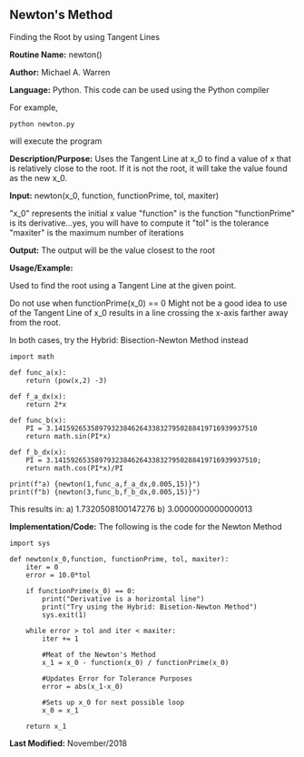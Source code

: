 ## Newton's Method  
Finding the Root by using Tangent Lines

**Routine Name:**           newton()

**Author:** Michael A. Warren

**Language:** Python. This code can be used using the Python compiler

For example,

    python newton.py

will execute the program

**Description/Purpose:** Uses the Tangent Line at x_0 to find a value of x that is relatively close to the root. If it is not the root, it will take the value found as the new x_0. 

**Input:** newton(x_0, function, functionPrime, tol, maxiter)

"x_0" represents the initial x value
"function" is the function
"functionPrime" is its derivative...yes, you will have to compute it
"tol" is the tolerance
"maxiter" is the maximum number of iterations

**Output:** The output will be the value closest to the root

**Usage/Example:**

Used to find the root using a Tangent Line at the given point. 

Do not use when functionPrime(x_0) == 0
Might not be a good idea to use of the Tangent Line of x_0 results in a line crossing the x-axis farther away from the root.

In both cases, try the Hybrid: Bisection-Newton Method instead

	import math

	def func_a(x):
	    return (pow(x,2) -3)

	def f_a_dx(x):
	    return 2*x

	def func_b(x):
	    PI = 3.14159265358979323846264338327950288419716939937510
	    return math.sin(PI*x)

	def f_b_dx(x):
	    PI = 3.14159265358979323846264338327950288419716939937510;
	    return math.cos(PI*x)/PI

	print(f"a) {newton(1,func_a,f_a_dx,0.005,15)}")
	print(f"b) {newton(3,func_b,f_b_dx,0.005,15)}")

This results in:
	a) 1.7320508100147276
	b) 3.0000000000000013

**Implementation/Code:** The following is the code for the Newton Method

	import sys

	def newton(x_0,function, functionPrime, tol, maxiter):
	    iter = 0
	    error = 10.0*tol

	    if functionPrime(x_0) == 0:
	        print("Derivative is a horizontal line")
	        print("Try using the Hybrid: Bisetion-Newton Method")
	        sys.exit(1)

	    while error > tol and iter < maxiter:
	        iter += 1

	        #Meat of the Newton's Method
	        x_1 = x_0 - function(x_0) / functionPrime(x_0)

	        #Updates Error for Tolerance Purposes
	        error = abs(x_1-x_0)

	        #Sets up x_0 for next possible loop
	        x_0 = x_1

	    return x_1

**Last Modified:** November/2018
